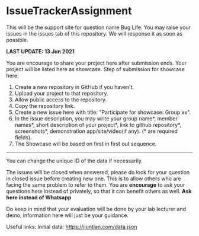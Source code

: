 # IssueTrackerAssignment
This will be the support site for question name Bug Life.
You may raise your issues in the issues tab of this repository. We will response it as soon as possible.

**LAST UPDATE: 13 Jun 2021**

You are encourage to share your project here after submission ends. Your project will be listed here as showcase.
Step of submission for showcase here:
1. Create a new repository in GitHub if you haven't.
2. Upload your project to that repository.
3. Allow public access to the repository.
4. Copy the repository link.
5. Create a new issue here with title: "Participate for showcase: Group xx".
6. In the issue description, you may write your group name*, member names*, short description of your project*, link to github repository*, screenshots*, demonstration app/site/video(if any). (* are required fields).
7. The Showcase will be based on first in first out sequence.

----

You can change the unique ID of the data if necessarily.

The issues will be closed when answered, please do look for your question in closed issue before creating new one. This is to allow others who are facing the same problem to refer to them.
You are **encourage** to ask your questions here instead of privately, so that it can benefit others as well. **Ask here instead of Whatsapp**

Do keep in mind that your evaluation will be done by your lab lecturer and demo, information here will just be your guidance.

Useful links:
Initial data: https://jiuntian.com/data.json
